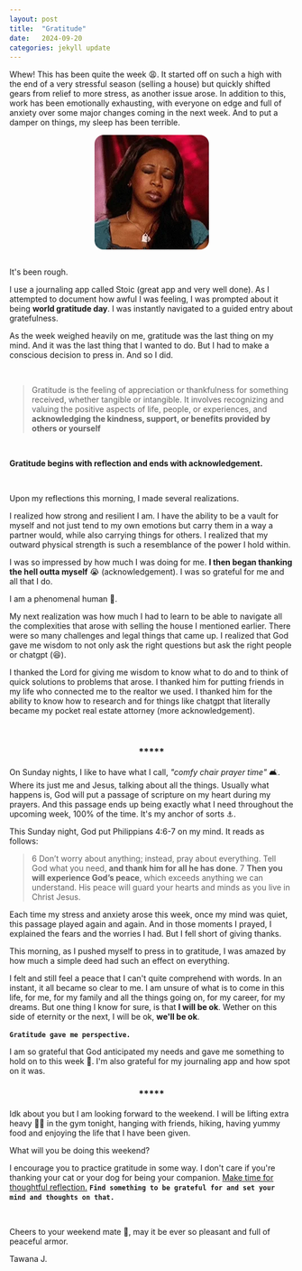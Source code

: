 ```yaml
---
layout: post
title:  "Gratitude"
date:   2024-09-20
categories: jekyll update
--- 
```


Whew! This has been quite the week :weary:. It started off on such a high with the end of a very stressful season (selling a house) but quickly shifted gears from relief to more stress, as another issue arose. In addition to this, work has been emotionally exhausting, with everyone on edge and full of anxiety over some major changes coming in the next week. And to put a damper on things, my sleep has been terrible.

<div style="display: flex; justify-content: center;">
  <img src="/assets/tired.webp" style ="border-radius:1rem;" alt="timeout gif">
</div><br>

It's been rough. 


I use a journaling app called Stoic (great app and very well done). As I attempted to document how awful I was feeling, I was prompted about it being **world gratitude day**. I was instantly navigated to a guided entry about gratefulness. 


As the week weighed heavily on me, gratitude was the last thing on my mind. And it was the last thing that I wanted to do. But I had to make a conscious decision to press in. And so I did.


<br>

> Gratitude is the feeling of appreciation or thankfulness for something received, whether tangible or intangible. It involves recognizing and valuing the positive aspects of life, people, or experiences, and **acknowledging the kindness, support, or benefits provided by others or yourself**

 <br>

**Gratitude begins with reflection and ends with acknowledgement.**

 <br>

 Upon my reflections this morning, I made several realizations. 
 
 I realized how strong and resilient I am. I have the ability to be a vault for myself and not just tend to my own emotions but carry them in a way a partner would, while also carrying things for others. I realized that my outward physical strength is such a resemblance of the power I hold within.

 I was so impressed by how much I was doing for me. **I then began thanking the hell outta myself** :sob: (acknowledgement). I was so grateful for me and all that I do. 
 
 I am a phenomenal human :brown_heart:. <br>


My next realization was how much I had to learn to be able to navigate all the complexities that arose with selling the house I mentioned earlier. There were so many challenges and legal things that came up. I realized that God gave me wisdom to not only ask the right questions but ask the right people or chatgpt (:laughing:). 

I thanked the Lord for giving me wisdom to know what to do and to think of quick solutions to problems that arose. I thanked him for putting friends in my life who connected me to the realtor we used. I thanked him for the ability to know how to research and for things like chatgpt that literally became my pocket real estate attorney (more acknowledgement). 

<br>


 <h3 style="display: flex; justify-content: center;">*****</h3>


On Sunday nights, I like to have what I call, *"comfy chair prayer time"* :couch_and_lamp:. Where its just me and Jesus, talking about all the things. Usually what happens is, God will put a passage of scripture on my heart during my prayers. And this passage ends up being exactly what I need throughout the upcoming week, 100% of the time. It's my anchor of sorts :anchor:. 

This Sunday night, God put Philippians 4:6-7 on my mind. It reads as follows:

>6 Don’t worry about anything; instead, pray about everything. Tell God what you need, **and thank him for all he has done**. 7 **Then you will experience God’s peace**, which exceeds anything we can understand. His peace will guard your hearts and minds as you live in Christ Jesus.

 Each time my stress and anxiety arose this week, once my mind was quiet, this passage played again and again. And in those moments I prayed, I explained the fears and the worries I had. But I fell short of giving thanks. 

This morning, as I pushed myself to press in to gratitude, I was amazed by how much a simple deed had such an effect on everything. 

I felt and still feel a peace that I can't quite comprehend with words. In an instant, it all became so clear to me. I am unsure of what is to come in this life, for me, for my family and all the things going on, for my career, for my dreams. But one thing I know for sure, is that **I will be ok**. Wether on this side of eternity or the next, I will be ok, **we'll be ok**. 

**`Gratitude gave me perspective.`**

I am so grateful that God anticipated my needs and gave me something to hold on to this week :purple_heart:. I'm also grateful for my journaling app and how spot on it was.

 <h3 style="display: flex; justify-content: center;">*****</h3>

Idk about you but I am looking forward to the weekend. I will be lifting extra heavy :weight_lifting_woman: in the gym tonight, hanging with friends, hiking, having yummy food and enjoying the life that I have been given.

What will you be doing this weekend?

 I encourage you to practice gratitude in some way. I don't care if you're thanking your cat or your dog for being your companion. <u>Make time for thoughtful reflection.</u> **`Find something to be grateful for and set your mind and thoughts on that.`** 
 
 <br>

Cheers to your weekend mate :wine_glass:, may it be ever so pleasant and full of peaceful armor.

Tawana J.



